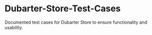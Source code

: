 # Dubarter-Store-Test-Cases
Documented test cases for Dubarter Store to ensure functionality and usability.
